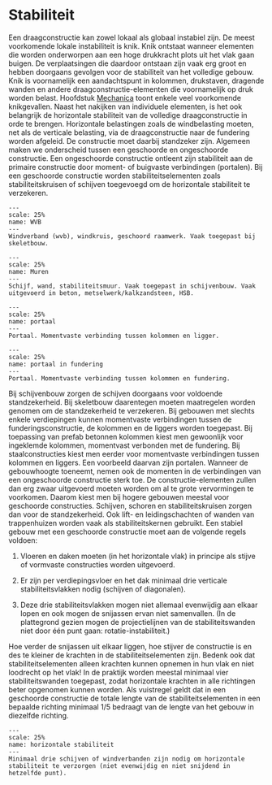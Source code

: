 # Stabiliteit

Een draagconstructie kan zowel lokaal als globaal instabiel zijn. De meest voorkomende lokale instabiliteit is knik. Knik ontstaat wanneer elementen die worden onderworpen aan een hoge drukkracht plots uit het vlak gaan buigen. De verplaatsingen die daardoor ontstaan zijn vaak erg groot en hebben doorgaans gevolgen voor de stabiliteit van het volledige gebouw. Knik is voornamelijk een aandachtspunt in kolommen, drukstaven, dragende wanden en andere draagconstructie-elementen die voornamelijk op druk worden belast. Hoofdstuk [Mechanica](../basis_gegevens/mechanica/mechanica_intro.md) toont enkele veel voorkomende knikgevallen. Naast het nakijken van individuele elementen, is het ook belangrijk de horizontale stabiliteit van de volledige draagconstructie in orde te brengen. Horizontale belastingen zoals de windbelasting moeten, net als de verticale belasting, via de draagconstructie naar de fundering worden afgeleid. De constructie moet daarbij standzeker zijn. Algemeen maken we onderscheid tussen een geschoorde en ongeschoorde constructie. Een ongeschoorde constructie ontleent zijn stabiliteit aan de primaire constructie door moment- of buigvaste verbindingen (portalen). Bij een geschoorde constructie worden stabiliteitselementen zoals stabiliteitskruisen of schijven toegevoegd om de horizontale stabiliteit te verzekeren.

```{figure} Images/Figuur2WVB.jpg
---
scale: 25%
name: WVB
---
Windverband (wvb), windkruis, geschoord raamwerk. Vaak toegepast bij skeletbouw.
```

```{figure} Images/Figuur3Muren.jpg
---
scale: 25%
name: Muren
---
Schijf, wand, stabiliteitsmuur. Vaak toegepast in schijvenbouw. Vaak uitgevoerd in beton, metselwerk/kalkzandsteen, HSB.
```

```{figure} Images/Figuur4portaal.jpg
---
scale: 25%
name: portaal
---
Portaal. Momentvaste verbinding tussen kolommen en ligger.
```

```{figure} Images/Figuur5portaalinfundering.jpg
---
scale: 25%
name: portaal in fundering
---
Portaal. Momentvaste verbinding tussen kolommen en fundering.
```

Bij schijvenbouw zorgen de schijven doorgaans voor voldoende standzekerheid. Bij skeletbouw daarentegen moeten maatregelen worden genomen om de standzekerheid te verzekeren. Bij gebouwen met slechts enkele verdiepingen kunnen momentvaste verbindingen tussen de funderingsconstructie, de kolommen en de liggers worden toegepast. Bij toepassing van prefab betonnen kolommen kiest men gewoonlijk voor ingeklemde kolommen, momentvast verbonden met de fundering. Bij staalconstructies kiest men eerder voor momentvaste verbindingen tussen kolommen en liggers. Een voorbeeld daarvan zijn portalen. Wanneer de gebouwhoogte toeneemt, nemen ook de momenten in de verbindingen van een ongeschoorde constructie sterk toe. De constructie-elementen zullen dan erg zwaar uitgevoerd moeten worden om al te grote vervormingen te voorkomen. Daarom kiest men bij hogere gebouwen meestal voor geschoorde constructies. Schijven, schoren en stabiliteitskruisen zorgen dan voor de standzekerheid. Ook lift- en leidingschachten of wanden van trappenhuizen worden vaak als stabiliteitskernen gebruikt. Een stabiel gebouw met een geschoorde constructie moet aan de volgende regels voldoen:

1. Vloeren en daken moeten (in het horizontale vlak) in principe als stijve of vormvaste constructies worden uitgevoerd.

2. Er zijn per verdiepingsvloer en het dak minimaal drie verticale stabiliteitsvlakken nodig (schijven of diagonalen).

3. Deze drie stabiliteitsvlakken mogen niet allemaal evenwijdig aan elkaar lopen en ook mogen de snijassen ervan niet samenvallen. (In de plattegrond gezien mogen de projectielijnen van de stabiliteitswanden niet door één punt gaan: rotatie-instabiliteit.)

Hoe verder de snijassen uit elkaar liggen, hoe stijver de constructie is en des te kleiner de krachten in de stabiliteitselementen zijn. Bedenk ook dat stabiliteitselementen alleen krachten kunnen opnemen in hun vlak en niet loodrecht op het vlak! In de praktijk worden meestal minimaal vier stabiliteitswanden toegepast, zodat horizontale krachten in alle richtingen beter opgenomen kunnen worden. Als vuistregel geldt dat in een geschoorde constructie de totale lengte van de stabiliteitselementen in een bepaalde richting minimaal 1/5 bedraagt van de lengte van het gebouw in diezelfde richting.

```{figure} Images/Figuur6horizontalestabiliteit.jpg
---
scale: 25%
name: horizontale stabiliteit
---
Minimaal drie schijven of windverbanden zijn nodig om horizontale stabiliteit te verzorgen (niet evenwijdig en niet snijdend in hetzelfde punt).
```
